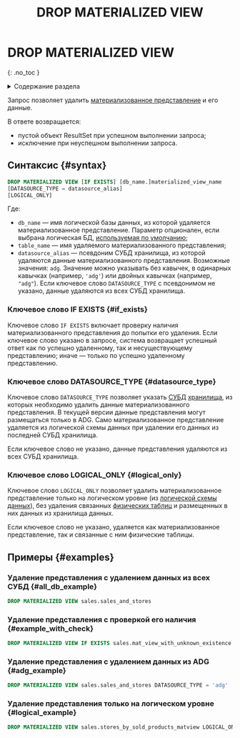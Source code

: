 ﻿---
layout: default
title: DROP MATERIALIZED VIEW
nav_order: 18
parent: Запросы SQL+
grand_parent: Справочная информация
has_children: false
has_toc: false
---

# DROP MATERIALIZED VIEW
{: .no_toc }

<details markdown="block">
  <summary>
    Содержание раздела
  </summary>
  {: .text-delta }
1. TOC
{:toc}
</details>

Запрос позволяет удалить [материализованное представление](../../../overview/main_concepts/materialized_view/materialized_view.md) 
и его данные. 

В ответе возвращается:
*   пустой объект ResultSet при успешном выполнении запроса;
*   исключение при неуспешном выполнении запроса.

## Синтаксис {#syntax}

```sql
DROP MATERIALIZED VIEW [IF EXISTS] [db_name.]materialized_view_name
[DATASOURCE_TYPE = datasource_alias]
[LOGICAL_ONLY]
```

Где:
*   `db_name` — имя логической базы данных, из которой удаляется материализованное представление. 
    Параметр опционален, если выбрана логическая БД, [используемая по умолчанию](../../../working_with_system/other_features/default_db_set-up/default_db_set-up.md);
*   `table_name` — имя удаляемого материализованного представления;
*   `datasource_alias` — псевдоним СУБД хранилища, из которой удаляются данные материализованного представления. 
    Возможные значения: `adg`. Значение можно указывать без кавычек, в одинарных кавычках 
    (например, `'adg'`) или двойных кавычках (например, `"adg"`). Если ключевое слово `DATASOURCE_TYPE` 
    с псевдонимом не указано, данные удаляются из всех СУБД хранилища.

### Ключевое слово IF EXISTS {#if_exists}

Ключевое слово `IF EXISTS` включает проверку наличия материализованного представления до попытки 
его удаления. Если ключевое слово указано в запросе, система возвращает успешный ответ как по успешно
удаленному, так и несуществующему представлению; иначе — только по успешно удаленному представлению.

### Ключевое слово DATASOURCE_TYPE {#datasource_type}

Ключевое слово `DATASOURCE_TYPE` позволяет указать [СУБД](../../../introduction/supported_DBMS/supported_DBMS.md)
[хранилища](../../../overview/main_concepts/data_storage/data_storage.md), из которых необходимо
удалить данные материализованного представления. В текущей версии данные представления могут размещаться 
только в ADG. Само материализованное представление удаляется из логической схемы данных при удалении 
его данных из последней СУБД хранилища.

Если ключевое слово не указано, данные представления удаляются из всех СУБД хранилища.

### Ключевое слово LOGICAL_ONLY {#logical_only}

Ключевое слово `LOGICAL_ONLY` позволяет удалить материализованное представление только на логическом уровне
(из [логической схемы данных](../../../overview/main_concepts/logical_schema/logical_schema.md)), без
удаления связанных [физических таблиц](../../../overview/main_concepts/physical_table/physical_table.md)
и размещенных в них данных из хранилища данных.

Если ключевое слово не указано, удаляется как материализованное представление, так и связанные с ним 
физические таблицы.

## Примеры {#examples}

### Удаление представления с удалением данных из всех СУБД {#all_db_example}

```sql
DROP MATERIALIZED VIEW sales.sales_and_stores
```

### Удаление представления с проверкой его наличия {#example_with_check}

```sql
DROP MATERIALIZED VIEW IF EXISTS sales.mat_view_with_unknown_existence
```

### Удаление представления с удалением данных из ADG {#adg_example}

```sql
DROP MATERIALIZED VIEW sales.sales_and_stores DATASOURCE_TYPE = 'adg'
```

### Удаление представления только на логическом уровне {#logical_example}

```sql
DROP MATERIALIZED VIEW sales.stores_by_sold_products_matview LOGICAL_ONLY
```
